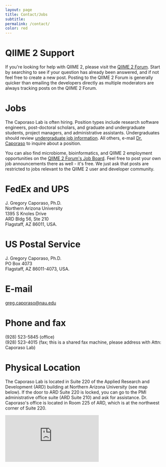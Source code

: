 ```yaml
---
layout: page
title: Contact/Jobs
subtitle:
permalink: /contact/
color: red
---
```


# QIIME 2 Support
If you're looking for help with QIIME 2, please visit the [QIIME 2 Forum](https://forum.qiime2.org). Start by searching to see if your question has already been answered, and if not feel free to create a new post. Posting to the QIIME 2 Forum is generally quicker than emailing the developers directly as multiple moderators are always tracking posts on the QIIME 2 Forum.

# Jobs
The Caporaso Lab is often hiring. Position types include research
software engineers, post-doctoral scholars, and graduate and undergraduate
students, project managers, and administrative assistants. Undergraduates should review [undergraduate job information](/undergrad/). All others, e-mail [Dr. Caporaso](mailto:greg.caporaso@nau.edu) to inquire about a position.

You can also find microbiome, bioinformatics, and QIIME 2 employment opportunities on the [QIIME 2 Forum's Job Board](https://forum.qiime2.org/c/Miscellaneous-categories/employment-opportunties). Feel free to post your own job announcements there as well - it's free. We just ask that posts are restricted to jobs relevant to the QIIME 2 user and developer community.

# FedEx and UPS
J. Gregory Caporaso, Ph.D.<br>
Northern Arizona University<br>
1395 S Knoles Drive<br>
ARD Bldg 56, Ste 210<br>
Flagstaff, AZ 86011, USA.

# US Postal Service
J. Gregory Caporaso, Ph.D.<br>
PO Box 4073<br>
Flagstaff, AZ 86011-4073, USA.

# E-mail
<greg.caporaso@nau.edu>

# Phone and fax
(928) 523-5845 (office)<br>
(928) 523-4015 (fax; this is a shared fax machine, please address with Attn: Caporaso Lab)

# Physical Location
The Caporaso Lab is located in Suite 220 of the Applied Research and Development (ARD) building at Northern Arizona University (see map below). If the door to ARD Suite 220 is locked, you can go to the PMI administrative office suite (ARD Suite 210) and ask for assistance. Dr. Caporaso's office is located in Room 225 of ARD, which is at the northwest corner of Suite 220.

<iframe class="map" src="https://www.google.com/maps/embed?pb=!1m18!1m12!1m3!1d3260.85039677193!2d-111.6581075!3d35.18528109999999!2m3!1f0!2f0!3f0!3m2!1i1024!2i768!4f13.1!3m3!1m2!1s0x872d8f6438f20fbb%3A0xdcb3d75d6e5a8189!2sApplied+Research+and+Development%2C+Flagstaff%2C+AZ+86001!5e0!3m2!1sen!2sus!4v1443209754939" frameborder="0" style="border:0" allowfullscreen></iframe>
